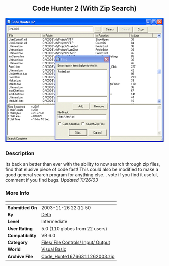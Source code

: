 ﻿<div align="center">

## Code Hunter 2 \(With Zip Search\)

<img src="PIC200311262223399188.gif">
</div>

### Description

Its back an better than ever with the ability to now search through zip files, find that elusive piece of code fast! This could also be modified to make a good general search program for anything else... vote if you find it useful, comment if you find bugs. *Updated 11/26/03*
 
### More Info
 


<span>             |<span>
---                |---
**Submitted On**   |2003-11-26 22:11:50
**By**             |[Deth](https://github.com/Planet-Source-Code/PSCIndex/blob/master/ByAuthor/deth.md)
**Level**          |Intermediate
**User Rating**    |5.0 (110 globes from 22 users)
**Compatibility**  |VB 6\.0
**Category**       |[Files/ File Controls/ Input/ Output](https://github.com/Planet-Source-Code/PSCIndex/blob/master/ByCategory/files-file-controls-input-output__1-3.md)
**World**          |[Visual Basic](https://github.com/Planet-Source-Code/PSCIndex/blob/master/ByWorld/visual-basic.md)
**Archive File**   |[Code\_Hunte16766311262003\.zip](https://github.com/Planet-Source-Code/deth-code-hunter-2-with-zip-search__1-50061/archive/master.zip)








